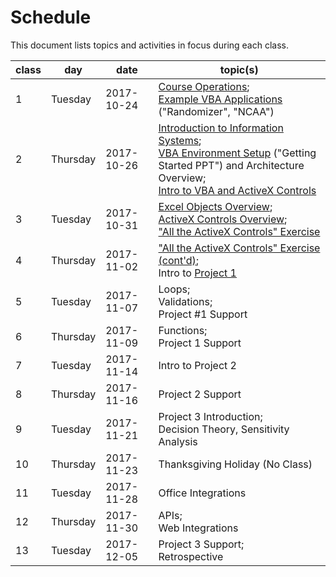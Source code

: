 # Schedule

This document lists topics and activities in focus during each class.

class | day | date | topic(s)
--- | --- | --- | ---
1 | Tuesday | 2017-10-24 | [Course Operations](/README.md); <br> [Example VBA Applications](https://campus.georgetown.edu/webapps/blackboard/content/listContentEditable.jsp?content_id=_4454518_1&course_id=_745457_1) ("Randomizer", "NCAA")
2 | Thursday | 2017-10-26 | [Introduction to Information Systems](/notes/information-systems/overview.md); <br> [VBA Environment Setup](https://campus.georgetown.edu/webapps/blackboard/content/listContentEditable.jsp?content_id=_4454518_1&course_id=_745457_1) ("Getting Started PPT") and Architecture Overview; <br> [Intro to VBA and ActiveX Controls](/exercises/self-aware-button/exercise.md)
3 | Tuesday | 2017-10-31 | [Excel Objects Overview](/notes/visual-basic/excel-objects.md); <br> [ActiveX Controls Overview](/notes/visual-basic/activex-controls.md); <br> ["All the ActiveX Controls" Exercise](/exercises/all-the-controls/exercise.md)
4 | Thursday | 2017-11-02 | ["All the ActiveX Controls" Exercise (cont'd)](/exercises/all-the-controls/exercise.md); <br> Intro to [Project 1](/projects/savings-calculator/project.md)
5 | Tuesday | 2017-11-07 | Loops; <br> Validations; <br> Project #1 Support
6 | Thursday | 2017-11-09 | Functions; <br> Project 1 Support
7 | Tuesday | 2017-11-14 | Intro to Project 2
8 | Thursday | 2017-11-16 | Project 2 Support
9 | Tuesday | 2017-11-21 | Project 3 Introduction; <br> Decision Theory, Sensitivity Analysis
10 | Thursday | 2017-11-23 | Thanksgiving Holiday (No Class)
11 | Tuesday | 2017-11-28 | Office Integrations
12 | Thursday | 2017-11-30 | APIs; <br> Web Integrations
13 | Tuesday | 2017-12-05 | Project 3 Support; <br> Retrospective

